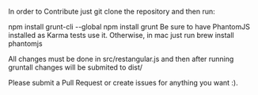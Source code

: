 In order to Contribute just git clone the repository and then run:

npm install grunt-cli --global
npm install
grunt
Be sure to have PhantomJS installed as Karma tests use it. Otherwise, in mac just run brew install phantomjs

All changes must be done in src/restangular.js and then after running gruntall changes will be submited to dist/

Please submit a Pull Request or create issues for anything you want :).
